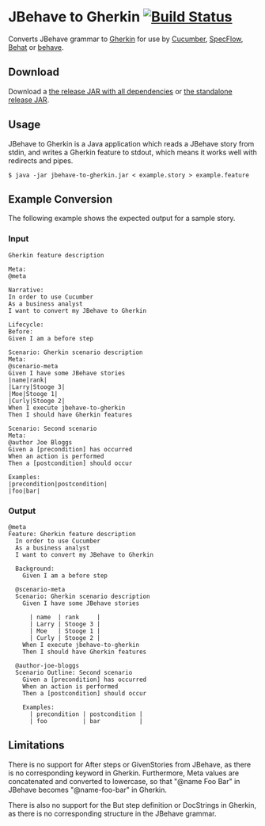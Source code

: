 # JBehave to Gherkin [![Build Status](https://drone.io/github.com/adaptive-logic/jbehave-to-gherkin/status.png)](https://drone.io/github.com/adaptive-logic/jbehave-to-gherkin/latest)

Converts JBehave grammar to [Gherkin]((https://github.com/cucumber/cucumber/wiki/Gherkin)) for use by [Cucumber](https://github.com/cucumber/cucumber), [SpecFlow](https://github.com/techtalk/SpecFlow), [Behat](https://github.com/Behat/Behat) or [behave](http://pythonhosted.org/behave/).

## Download

Download a [the release JAR with all dependencies](https://github.com/adaptive-logic/jbehave-to-gherkin/releases/download/jbehave-to-gherkin-1.0.0/jbehave-to-gherkin-1.0.1-jar-with-dependencies.jar) or [the standalone release JAR](https://github.com/adaptive-logic/jbehave-to-gherkin/releases/download/jbehave-to-gherkin-1.0.1/jbehave-to-gherkin-1.0.0.jar).

## Usage

JBehave to Gherkin is a Java application which reads a JBehave story from stdin, and writes a Gherkin feature to stdout, which means it works well with redirects and pipes.

```shell
$ java -jar jbehave-to-gherkin.jar < example.story > example.feature
```

## Example Conversion

The following example shows the expected output for a sample story. 

### Input

```jbehave
Gherkin feature description

Meta:
@meta

Narrative:
In order to use Cucumber
As a business analyst
I want to convert my JBehave to Gherkin

Lifecycle:
Before:
Given I am a before step

Scenario: Gherkin scenario description
Meta:
@scenario-meta
Given I have some JBehave stories
|name|rank|
|Larry|Stooge 3|
|Moe|Stooge 1|
|Curly|Stooge 2|
When I execute jbehave-to-gherkin
Then I should have Gherkin features

Scenario: Second scenario
Meta:
@author Joe Bloggs
Given a [precondition] has occurred
When an action is performed
Then a [postcondition] should occur

Examples:
|precondition|postcondition|
|foo|bar|
```

### Output

```gherkin
@meta
Feature: Gherkin feature description
  In order to use Cucumber
  As a business analyst
  I want to convert my JBehave to Gherkin

  Background: 
    Given I am a before step

  @scenario-meta
  Scenario: Gherkin scenario description
    Given I have some JBehave stories

      | name  | rank     |
      | Larry | Stooge 3 |
      | Moe   | Stooge 1 |
      | Curly | Stooge 2 |
    When I execute jbehave-to-gherkin
    Then I should have Gherkin features

  @author-joe-bloggs
  Scenario Outline: Second scenario
    Given a [precondition] has occurred
    When an action is performed
    Then a [postcondition] should occur

    Examples: 
      | precondition | postcondition |
      | foo          | bar           |
```

## Limitations

There is no support for After steps or GivenStories from JBehave, as there is no corresponding keyword in Gherkin.  Furthermore, Meta values are concatenated and converted to lowercase, so that "@name Foo Bar" in JBehave becomes "@name-foo-bar" in Gherkin.

There is also no support for the But step definition or DocStrings in Gherkin, as there is no corresponding structure in the JBehave grammar.
